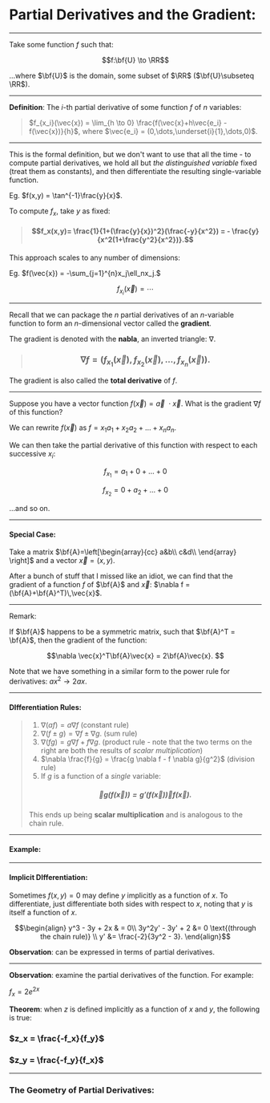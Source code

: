 # Partial Derivatives and the Gradient:

***


Take some function *f* such that:

$$f:\bf{U} \to \RR$$

...where $\bf{U}$ is the domain, some subset of $\RR$ ($\bf{U}\subseteq \RR$).
***

**Definition**: The *i*-th partial derivative of some function *f* of *n* variables:

> $f_{x_i}(\vec{x}) = \lim_{h \to 0} \frac{f(\vec{x}+h\vec{e_i}  - f(\vec{x})}{h}$, where $\vec{e_i} = (0,\dots,\underset{i}{1},\dots,0)$.

*** 
This is the formal definition, but we don't want to use that all the time - to compute partial derivatives, we hold all but *the distinguished variable* fixed (treat them as constants), and then differentiate the resulting single-variable function. 

Eg. $f(x,y) = \tan^{-1}\frac{y}{x}$.


To compute $f_x$, take *y* as fixed:

> #### $$f_x(x,y)= \frac{1}{1+(\frac{y}{x})^2}(\frac{-y}{x^2}) =  - \frac{y}{x^2(1+\frac{y^2}{x^2})}.$$

This approach scales to any number of dimensions:


Eg. $f(\vec{x}) = -\sum_{j=1}^{n}x_j\ell_nx_j.$

$$f_{x_i}(\vec{x}) =  \dotsb $$ 

***


Recall that we can package the *n* partial derivatives of an *n*-variable function to form an *n*-dimensional vector called the **gradient**. 

The gradient is denoted with the **nabla**, an inverted triangle: $\nabla$. 

> ### $$\nabla f =(f_{x_1}(\vec{x}),f_{x_2}(\vec{x}),\dots,f_{x_n}(\vec{x})). $$

The gradient is also called the **total derivative** of *f*. 

***

Suppose you have a vector function $f(\vec{x}) = \vec{a} \ \cdot \vec{x}.$ What is the gradient $\nabla f$ of this function?

We can rewrite $f(\vec{x})$ as $f = x_1a_1 + x_2 a_2 + \dots + x_n a_n.$

We can then take the partial derivative of this function with respect to each successive $x_i$:

$$f_{x_1} = a_1 + 0 + \dots + 0 $$

$$f_{x_2} =  0 + a_2 + \dots + 0 $$

...and so on. 

***
#### **Special Case**:

Take a matrix $\bf{A}=\left[\begin{array}{cc}
  a&b\\
  c&d\\ 
\end{array}
\right]$ and a vector $\vec{x} = (x,y)$. 

After a bunch of stuff that I missed like an idiot, we can find that the gradient of a function *f* of $\bf{A}$ and $\vec{x}$: $\nabla f = (\bf{A}+\bf{A}^T)\,\vec{x}$.

***

Remark: 

If $\bf{A}$ happens to be a symmetric matrix, such that $\bf{A}^T = \bf{A}$, then the gradient of the function:

$$\nabla \vec{x}^T\bf{A}\vec{x} = 2\bf{A}\vec{x}. $$

Note that we have something in a similar form to the power rule for derivatives: $ax^2 \to 2ax$.

***

#### DIfferentiation Rules:

> 1. $\nabla (af) = a \nabla f$ (constant rule)
> 2. $\nabla (f \pm g) =\nabla f \pm \nabla g.$ (sum rule)
> 3. $\nabla(fg) = g\nabla f + f \nabla g$. (product rule - note that the two terms on the right are both the results of *scalar multiplication*)
> 4. $\nabla \frac{f}{g} = \frac{g \nabla f - f \nabla g}{g^2}$ (division rule)
> 5. If *g* is a function of a *single* variable:
> ##### $$\nabla g(f(\vec{x}))= g'(f(\vec{x})) \nabla f (\vec{x}). $$
> This ends up being **scalar multiplication** and is analogous to the chain rule. 

***

#### Example:



***


#### Implicit DIfferentiation:

Sometimes $f(x,y) = 0$ may define *y* implicitly as a function of *x*. To differentiate, just differentiate both sides with respect to *x*, noting that *y* is itself a function of *x*. 


$$\begin{align} y^3 - 3y + 2x & = 0\\ 
3y^2y' - 3y' + 2 &= 0 \text{(through the chain rule)} \\ 
y' &= \frac{-2}{3y^2 - 3}.
\end{align}$$

**Observation**: can be expressed in terms of partial derivatives. 


***

**Observation**: examine the partial derivatives of the function. For example:

$f_x = 2e^{2x}$


**Theorem**: when *z* is defined implicitly as a function of *x* and *y*, the following is true:


### $z_x = \frac{-f_x}{f_y}$
### $z_y = \frac{-f_y}{f_x}$

***


### The Geometry of Partial Derivatives:


